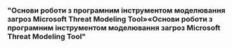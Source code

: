 ### "Основи роботи з програмним інструментом моделювання загроз Microsoft Threat Modeling Tool»«Основи роботи з програмним інструментом моделювання загроз Microsoft Threat Modeling Tool"